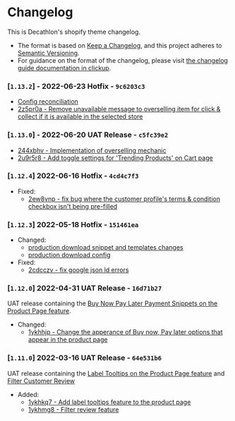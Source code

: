 # Changelog
This is Decathlon's shopify theme changelog.

- The format is based on [Keep a Changelog](https://keepachangelog.com/en/1.0.0/),
and this project adheres to [Semantic Versioning](https://semver.org/spec/v2.0.0.html).
- For guidance on the format of the changelog, please visit [the changelog guide documentation in clickup](https://app.clickup.com/2702900/v/dc/2jfhm-1108).

### [`1.13.2`] - 2022-06-23 Hotfix - `9c6203c3`
- [Config reconciliation](https://github.com/dktunited/decathlon-shopify-theme-australia/commit/f2a5aa2fc27ce5c031a867af45c68139fff6b224)
- [2z5pr0a - Remove unavailable message to overselling item for click & collect if it is available in the selected store](https://github.com/dktunited/decathlon-shopify-theme-australia/commit/9c6203c312bc0966410f8b614227afaaf8a0ebfd)

### [`1.13.0`] - 2022-06-20 UAT Release - `c5fc39e2`
- [244xbhv - Implementation of overselling mechanic](https://github.com/dktunited/decathlon-shopify-theme-australia/search?q=244xbhv&type=commits)
- [2u9r5r8 - Add toggle settings for 'Trending Products' on Cart page](https://github.com/dktunited/decathlon-shopify-theme-australia/search?q=2u9r5r8&type=commits)

### [`1.12.4`] 2022-06-16 Hotfix - `4cd4c7f3`
- Fixed:
  - [2ew8vnp - fix bug where the customer profile's terms & condition checkbox isn't being pre-filled](https://github.com/dktunited/decathlon-shopify-theme-australia/commit/4cd4c7f385d276f958ffb639a07b2ec14b111434)

### [`1.12.3`] 2022-05-18 Hotfix - `151461ea`
- Changed:
  - [production download snippet and templates changes](https://github.com/dktunited/decathlon-shopify-theme-australia/commit/0c9c017937b4cdd9248d3eabc71b181a94808f5d)
  - [production download config](https://github.com/dktunited/decathlon-shopify-theme-australia/commit/17b8253432e27fb140d12b10e2fd456d18f07ab1)
- Fixed:
  - [2cdcczv - fix google json ld errors](https://github.com/dktunited/decathlon-shopify-theme-australia/commit/151461ea0d92101a2a6a77e8e708f69a70094d72)

### [`1.12.0`] 2022-04-31 UAT Release - `16d71b27`
UAT release containing the [Buy Now Pay Later Payment Snippets on the Product Page feature](https://app.clickup.com/t/23ej6h0).
- Changed:
  - [1ykhhjp - Change the apperance of Buy now, Pay later options that appear in the product page ](https://github.com/dktunited/decathlon-shopify-theme-australia/search?q=1ykhhjp&type=commits)

### [`1.11.0`] 2022-03-16 UAT Release - `64e531b6`
UAT release containing the [Label Tooltips  on the Product Page feature](https://app.clickup.com/t/1ykhkq7) and [Filter Customer Review](https://app.clickup.com/t/1ykhmg8)
- Added:
  - [1ykhkq7 - Add label tooltips feature to the product page](https://github.com/dktunited/decathlon-shopify-theme-australia/search?q=1ykhkq7&type=commits)
  - [1ykhmg8 - Filter review feature](https://github.com/dktunited/decathlon-shopify-theme-australia/search?q=1ykhmg8&type=commits)
